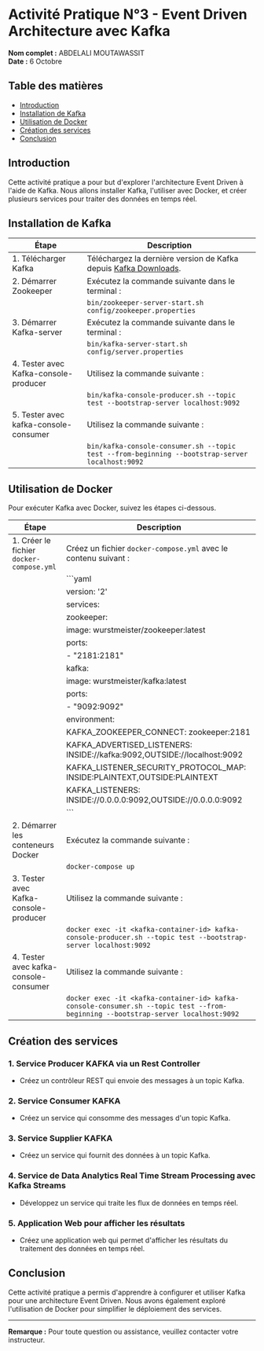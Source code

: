 # Activité Pratique N°3 - Event Driven Architecture avec Kafka

**Nom complet :** ABDELALI MOUTAWASSIT  
**Date :** 6 Octobre

## Table des matières
- [Introduction](#introduction)
- [Installation de Kafka](#installation-de-kafka)
- [Utilisation de Docker](#utilisation-de-docker)
- [Création des services](#création-des-services)
- [Conclusion](#conclusion)

## Introduction
Cette activité pratique a pour but d'explorer l'architecture Event Driven à l'aide de Kafka. Nous allons installer Kafka, l'utiliser avec Docker, et créer plusieurs services pour traiter des données en temps réel.

## Installation de Kafka

| Étape                              | Description                                                                 |
|------------------------------------|-----------------------------------------------------------------------------|
| 1. Télécharger Kafka               | Téléchargez la dernière version de Kafka depuis [Kafka Downloads](https://kafka.apache.org/downloads). |
| 2. Démarrer Zookeeper              | Exécutez la commande suivante dans le terminal :                           |
|                                    | `bin/zookeeper-server-start.sh config/zookeeper.properties`                |
| 3. Démarrer Kafka-server           | Exécutez la commande suivante dans le terminal :                           |
|                                    | `bin/kafka-server-start.sh config/server.properties`                       |
| 4. Tester avec Kafka-console-producer | Utilisez la commande suivante :                                           |
|                                    | `bin/kafka-console-producer.sh --topic test --bootstrap-server localhost:9092` |
| 5. Tester avec kafka-console-consumer | Utilisez la commande suivante :                                           |
|                                    | `bin/kafka-console-consumer.sh --topic test --from-beginning --bootstrap-server localhost:9092` |

## Utilisation de Docker

Pour exécuter Kafka avec Docker, suivez les étapes ci-dessous.

| Étape                              | Description                                                                 |
|------------------------------------|-----------------------------------------------------------------------------|
| 1. Créer le fichier `docker-compose.yml` | Créez un fichier `docker-compose.yml` avec le contenu suivant :            |
|                                    | ```yaml                                                                    |
|                                    | version: '2'                                                               |
|                                    | services:                                                                 |
|                                    |   zookeeper:                                                              |
|                                    |     image: wurstmeister/zookeeper:latest                                   |
|                                    |     ports:                                                                |
|                                    |       - "2181:2181"                                                        |
|                                    |   kafka:                                                                  |
|                                    |     image: wurstmeister/kafka:latest                                       |
|                                    |     ports:                                                                |
|                                    |       - "9092:9092"                                                        |
|                                    |     environment:                                                           |
|                                    |       KAFKA_ZOOKEEPER_CONNECT: zookeeper:2181                             |
|                                    |       KAFKA_ADVERTISED_LISTENERS: INSIDE://kafka:9092,OUTSIDE://localhost:9092 |
|                                    |       KAFKA_LISTENER_SECURITY_PROTOCOL_MAP: INSIDE:PLAINTEXT,OUTSIDE:PLAINTEXT |
|                                    |       KAFKA_LISTENERS: INSIDE://0.0.0.0:9092,OUTSIDE://0.0.0.0:9092      |
|                                    | ```                                                                      |
| 2. Démarrer les conteneurs Docker  | Exécutez la commande suivante :                                           |
|                                    | `docker-compose up`                                                       |
| 3. Tester avec Kafka-console-producer | Utilisez la commande suivante :                                           |
|                                    | `docker exec -it <kafka-container-id> kafka-console-producer.sh --topic test --bootstrap-server localhost:9092` |
| 4. Tester avec kafka-console-consumer | Utilisez la commande suivante :                                           |
|                                    | `docker exec -it <kafka-container-id> kafka-console-consumer.sh --topic test --from-beginning --bootstrap-server localhost:9092` |

## Création des services

### 1. Service Producer KAFKA via un Rest Controller
- Créez un contrôleur REST qui envoie des messages à un topic Kafka.

### 2. Service Consumer KAFKA
- Créez un service qui consomme des messages d'un topic Kafka.

### 3. Service Supplier KAFKA
- Créez un service qui fournit des données à un topic Kafka.

### 4. Service de Data Analytics Real Time Stream Processing avec Kafka Streams
- Développez un service qui traite les flux de données en temps réel.

### 5. Application Web pour afficher les résultats
- Créez une application web qui permet d'afficher les résultats du traitement des données en temps réel.

## Conclusion
Cette activité pratique a permis d'apprendre à configurer et utiliser Kafka pour une architecture Event Driven. Nous avons également exploré l'utilisation de Docker pour simplifier le déploiement des services.

---

**Remarque :** Pour toute question ou assistance, veuillez contacter votre instructeur.

